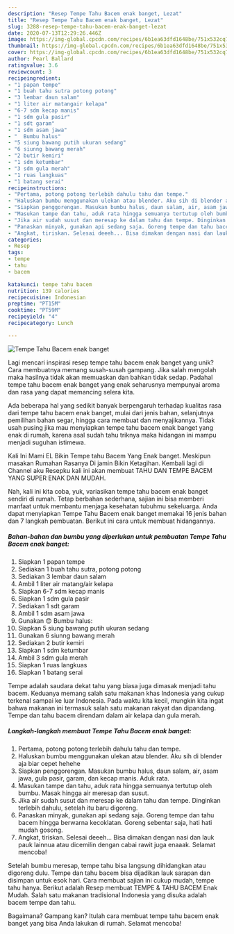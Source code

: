 ```yaml
---
description: "Resep Tempe Tahu Bacem enak banget, Lezat"
title: "Resep Tempe Tahu Bacem enak banget, Lezat"
slug: 3288-resep-tempe-tahu-bacem-enak-banget-lezat
date: 2020-07-13T12:29:26.446Z
image: https://img-global.cpcdn.com/recipes/6b1ea63dfd1648be/751x532cq70/tempe-tahu-bacem-enak-banget-foto-resep-utama.jpg
thumbnail: https://img-global.cpcdn.com/recipes/6b1ea63dfd1648be/751x532cq70/tempe-tahu-bacem-enak-banget-foto-resep-utama.jpg
cover: https://img-global.cpcdn.com/recipes/6b1ea63dfd1648be/751x532cq70/tempe-tahu-bacem-enak-banget-foto-resep-utama.jpg
author: Pearl Ballard
ratingvalue: 3.6
reviewcount: 3
recipeingredient:
- "1 papan tempe"
- "1 buah tahu sutra potong potong"
- "3 lembar daun salam"
- "1 liter air matangair kelapa"
- "6-7 sdm kecap manis"
- "1 sdm gula pasir"
- "1 sdt garam"
- "1 sdm asam jawa"
- "  Bumbu halus"
- "5 siung bawang putih ukuran sedang"
- "6 siunng bawang merah"
- "2 butir kemiri"
- "1 sdm ketumbar"
- "3 sdm gula merah"
- "1 ruas langkuas"
- "1 batang serai"
recipeinstructions:
- "Pertama, potong potong terlebih dahulu tahu dan tempe."
- "Haluskan bumbu menggunakan ulekan atau blender. Aku sih di blender aja biar cepet hehehe"
- "Siapkan penggorengan. Masukan bumbu halus, daun salam, air, asam jawa, gula pasir, garam, dan kecap manis. Aduk rata."
- "Masukan tampe dan tahu, aduk rata hingga semuanya tertutup oleh bumbu. Masak hingga air meresap dan susut."
- "Jika air sudah susut dan meresap ke dalam tahu dan tempe. Dinginkan terlebih dahulu, setelah itu baru digoreng."
- "Panaskan minyak, gunakan api sedang saja. Goreng tempe dan tahu bacem hingga berwarna kecoklatan. Goreng sebentar saja, hati hati mudah gosong."
- "Angkat, tiriskan. Selesai deeeh... Bisa dimakan dengan nasi dan lauk pauk lainnua atau dicemilin dengan cabai rawit juga enaaak. Selamat mencoba!"
categories:
- Resep
tags:
- tempe
- tahu
- bacem

katakunci: tempe tahu bacem 
nutrition: 139 calories
recipecuisine: Indonesian
preptime: "PT15M"
cooktime: "PT59M"
recipeyield: "4"
recipecategory: Lunch

---
```



![Tempe Tahu Bacem enak banget](https://img-global.cpcdn.com/recipes/6b1ea63dfd1648be/751x532cq70/tempe-tahu-bacem-enak-banget-foto-resep-utama.jpg)

Lagi mencari inspirasi resep tempe tahu bacem enak banget yang unik? Cara membuatnya memang susah-susah gampang. Jika salah mengolah maka hasilnya tidak akan memuaskan dan bahkan tidak sedap. Padahal tempe tahu bacem enak banget yang enak seharusnya mempunyai aroma dan rasa yang dapat memancing selera kita.

Ada beberapa hal yang sedikit banyak berpengaruh terhadap kualitas rasa dari tempe tahu bacem enak banget, mulai dari jenis bahan, selanjutnya pemilihan bahan segar, hingga cara membuat dan menyajikannya. Tidak usah pusing jika mau menyiapkan tempe tahu bacem enak banget yang enak di rumah, karena asal sudah tahu triknya maka hidangan ini mampu menjadi suguhan istimewa.

Kali Ini Mami EL Bikin Tempe tahu Bacem Yang Enak banget. Meskipun masakan Rumahan Rasanya Di jamin Bikin Ketagihan. Kembali lagi di Channel aku Resepku kali ini akan membuat TAHU DAN TEMPE BACEM YANG SUPER ENAK DAN MUDAH.


Nah, kali ini kita coba, yuk, variasikan tempe tahu bacem enak banget sendiri di rumah. Tetap berbahan sederhana, sajian ini bisa memberi manfaat untuk membantu menjaga kesehatan tubuhmu sekeluarga. Anda dapat menyiapkan Tempe Tahu Bacem enak banget memakai 16 jenis bahan dan 7 langkah pembuatan. Berikut ini cara untuk membuat hidangannya.

<!--inarticleads1-->

##### Bahan-bahan dan bumbu yang diperlukan untuk pembuatan Tempe Tahu Bacem enak banget:

1. Siapkan 1 papan tempe
1. Sediakan 1 buah tahu sutra, potong potong
1. Sediakan 3 lembar daun salam
1. Ambil 1 liter air matang/air kelapa
1. Siapkan 6-7 sdm kecap manis
1. Siapkan 1 sdm gula pasir
1. Sediakan 1 sdt garam
1. Ambil 1 sdm asam jawa
1. Gunakan  😊 Bumbu halus:
1. Siapkan 5 siung bawang putih ukuran sedang
1. Gunakan 6 siunng bawang merah
1. Sediakan 2 butir kemiri
1. Siapkan 1 sdm ketumbar
1. Ambil 3 sdm gula merah
1. Siapkan 1 ruas langkuas
1. Siapkan 1 batang serai


Tempe adalah saudara dekat tahu yang biasa juga dimasak menjadi tahu bacem. Keduanya memang salah satu makanan khas Indonesia yang cukup terkenal sampai ke luar Indonesia. Pada waktu kita kecil, mungkin kita ingat bahwa makanan ini termasuk salah satu makanan rakyat dan dipandang. Tempe dan tahu bacem direndam dalam air kelapa dan gula merah. 

<!--inarticleads2-->

##### Langkah-langkah membuat Tempe Tahu Bacem enak banget:

1. Pertama, potong potong terlebih dahulu tahu dan tempe.
1. Haluskan bumbu menggunakan ulekan atau blender. Aku sih di blender aja biar cepet hehehe
1. Siapkan penggorengan. Masukan bumbu halus, daun salam, air, asam jawa, gula pasir, garam, dan kecap manis. Aduk rata.
1. Masukan tampe dan tahu, aduk rata hingga semuanya tertutup oleh bumbu. Masak hingga air meresap dan susut.
1. Jika air sudah susut dan meresap ke dalam tahu dan tempe. Dinginkan terlebih dahulu, setelah itu baru digoreng.
1. Panaskan minyak, gunakan api sedang saja. Goreng tempe dan tahu bacem hingga berwarna kecoklatan. Goreng sebentar saja, hati hati mudah gosong.
1. Angkat, tiriskan. Selesai deeeh... Bisa dimakan dengan nasi dan lauk pauk lainnua atau dicemilin dengan cabai rawit juga enaaak. Selamat mencoba!


Setelah bumbu meresap, tempe tahu bisa langsung dihidangkan atau digoreng dulu. Tempe dan tahu bacem bisa dijadikan lauk sarapan dan disimpan untuk esok hari. Cara membuat sajian ini cukup mudah, tempe tahu hanya. Berikut adalah Resep membuat TEMPE &amp; TAHU BACEM Enak Mudah. Salah satu makanan tradisional Indonesia yang disuka adalah bacem tempe dan tahu. 

Bagaimana? Gampang kan? Itulah cara membuat tempe tahu bacem enak banget yang bisa Anda lakukan di rumah. Selamat mencoba!
